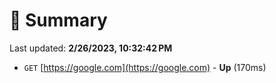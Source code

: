 # 📖 Summary
Last updated: **2/26/2023, 10:32:42 PM**

- `GET` [https://google.com](https://google.com) - **Up** (170ms)
